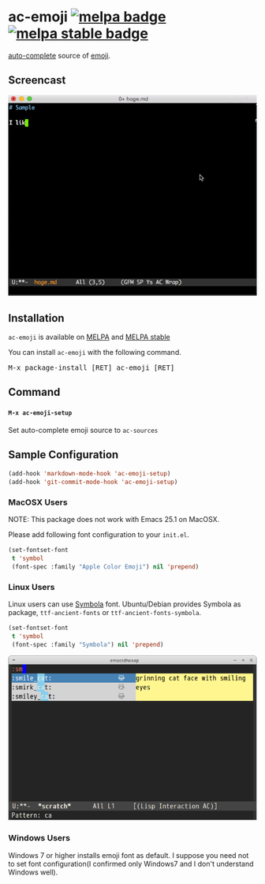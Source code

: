 # ac-emoji [![melpa badge][melpa-badge]][melpa-link] [![melpa stable badge][melpa-stable-badge]][melpa-stable-link]

[auto-complete](https://github.com/auto-complete/auto-complete) source of [emoji](http://www.emoji-cheat-sheet.com/).


## Screencast

![Screenshot of ac-emoji](image/ac-emoji.gif)


## Installation

`ac-emoji` is available on [MELPA](http://melpa.org/) and [MELPA stable](http://stable.melpa.org/)

You can install `ac-emoji` with the following command.

<kbd>M-x package-install [RET] ac-emoji [RET]</kbd>

## Command

#### `M-x ac-emoji-setup`

Set auto-complete emoji source to `ac-sources`


## Sample Configuration

```lisp
(add-hook 'markdown-mode-hook 'ac-emoji-setup)
(add-hook 'git-commit-mode-hook 'ac-emoji-setup)
```

### MacOSX Users

NOTE: This package does not work with Emacs 25.1 on MacOSX.


Please add following font configuration to your `init.el`.

```lisp
(set-fontset-font
 t 'symbol
 (font-spec :family "Apple Color Emoji") nil 'prepend)
```

### Linux Users

Linux users can use [Symbola](http://zhm.github.io/symbola/) font.
Ubuntu/Debian provides Symbola as package, `ttf-ancient-fonts` or `ttf-ancient-fonts-symbola`.

```lisp
(set-fontset-font
 t 'symbol
 (font-spec :family "Symbola") nil 'prepend)
```

![Screenshot of ac-emoji on Linux](image/ac-emoji-linux.png)


### Windows Users

Windows 7 or higher installs emoji font as default. I suppose you need not to set font configuration(I confirmed only Windows7 and I don't understand Windows well).

[melpa-link]: https://melpa.org/#/ac-emoji
[melpa-stable-link]: https://stable.melpa.org/#/ac-emoji
[melpa-badge]: https://melpa.org/packages/ac-emoji-badge.svg
[melpa-stable-badge]: https://stable.melpa.org/packages/ac-emoji-badge.svg
